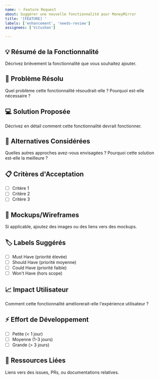 ```yaml
---
name: ✨ Feature Request
about: Suggérer une nouvelle fonctionnalité pour MoneyMirror
title: '[FEATURE] '
labels: ['enhancement', 'needs-review']
assignees: ['Vitushan']

---
```


## 💡 Résumé de la Fonctionnalité

Décrivez brièvement la fonctionnalité que vous souhaitez ajouter.

## 🎯 Problème Résolu

Quel problème cette fonctionnalité résoudrait-elle ? Pourquoi est-elle nécessaire ?

## 💻 Solution Proposée

Décrivez en détail comment cette fonctionnalité devrait fonctionner.

## 🔄 Alternatives Considérées

Quelles autres approches avez-vous envisagées ? Pourquoi cette solution est-elle la meilleure ?

## 📋 Critères d'Acceptation

- [ ] Critère 1
- [ ] Critère 2  
- [ ] Critère 3

## 🎨 Mockups/Wireframes

Si applicable, ajoutez des images ou des liens vers des mockups.

## 🏷️ Labels Suggérés

- [ ] Must Have (priorité élevée)
- [ ] Should Have (priorité moyenne)  
- [ ] Could Have (priorité faible)
- [ ] Won't Have (hors scope)

## 📈 Impact Utilisateur

Comment cette fonctionnalité améliorerait-elle l'expérience utilisateur ?

## ⚡ Effort de Développement

- [ ] Petite (< 1 jour)
- [ ] Moyenne (1-3 jours)
- [ ] Grande (> 3 jours)

## 🔗 Ressources Liées

Liens vers des issues, PRs, ou documentations relatives.